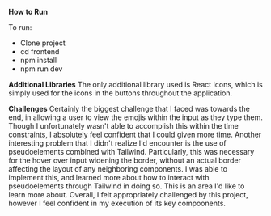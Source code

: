 **How to Run**

To run:
- Clone project
- cd frontend
- npm install
- npm run dev

**Additional Libraries**
The only additional library used is React Icons, which is simply used for the icons in the buttons throughout the application.

**Challenges**
Certainly the biggest challenge that I faced was towards the end, in allowing a user to view the emojis within the input as they type them. Though I unfortunately wasn't able to accomplish this within the time constraints, I absolutely feel confident that I could given more time. Another interesting problem that I didn't realize I'd encounter is the use of pseudoelements combined with Tailwind. Particularly, this was necessary for the hover over input widening the border, without an actual border affecting the layout of any neighboring components. I was able to implement this, and learned more about how to interact with pseudoelements through Tailwind in doing so. This is an area I'd like to learn more about. Overall, I felt appropriately challenged by this project, however I feel confident in my execution of its key compoonents.
